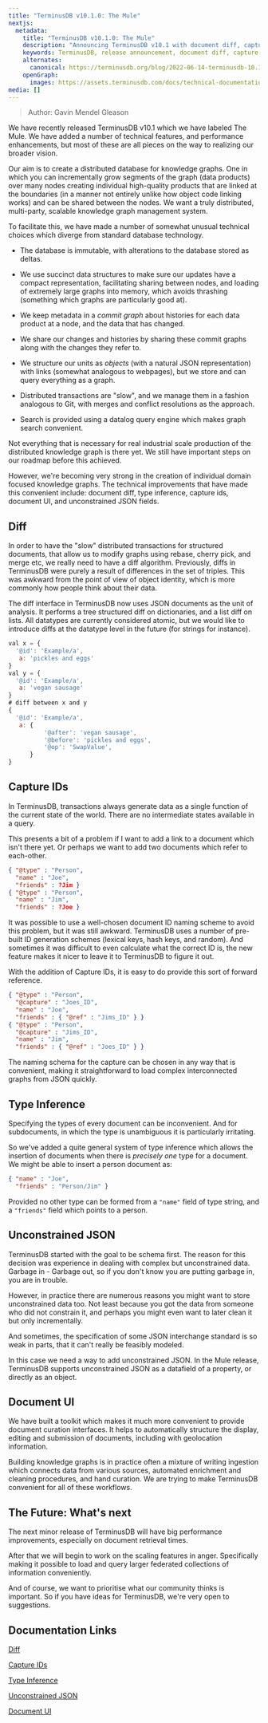```yaml
---
title: "TerminusDB v10.1.0: The Mule"
nextjs:
  metadata:
    title: "TerminusDB v10.1.0: The Mule"
    description: "Announcing TerminusDB v10.1 with document diff, capture IDs, type inference, and unconstrained JSON for building distributed knowledge graphs."
    keywords: TerminusDB, release announcement, document diff, capture IDs, type inference, knowledge graph, distributed database
    alternates:
      canonical: https://terminusdb.org/blog/2022-06-14-terminusdb-10.1.0-the-mule/
    openGraph:
      images: https://assets.terminusdb.com/docs/technical-documentation-terminuscms-og.png
media: []
---
```


> Author: Gavin Mendel Gleason

We have recently released TerminusDB v10.1 which we have labeled The
Mule. We have added a number of technical features, and performance
enhancements, but most of these are all pieces on the way to realizing
our broader vision.

Our aim is to create a distributed database for knowledge graphs. One
in which you can incrementally grow segments of the graph (data
products) over many nodes creating individual high-quality products
that are linked at the boundaries (in a manner not entirely unlike how
object code linking works) and can be shared between the nodes. We
want a truly distributed, multi-party, scalable knowledge graph
management system.

To facilitate this, we have made a number of somewhat unusual
technical choices which diverge from standard database technology.

* The database is immutable, with alterations to the database stored
  as deltas.

* We use succinct data structures to make sure our updates have
  a compact representation, facilitating sharing between nodes, and
  loading of extremely large graphs into memory, which avoids
  thrashing (something which graphs are particularly good at).

* We keep metadata in a *commit graph* about histories for each data
  product at a node, and the data that has changed.

* We share our changes and histories by sharing these commit graphs
  along with the changes they refer to.

* We structure our units as *objects* (with a natural JSON
  representation) with links (somewhat analogous to webpages), but we
  store and can query everything as a graph.

* Distributed transactions are "slow", and we manage them in a fashion
  analogous to Git, with merges and conflict resolutions as the approach.

* Search is provided using a datalog query engine which makes graph
  search convenient.

Not everything that is necessary for real industrial scale production
of the distributed knowledge graph is there yet. We still have
important steps on our roadmap before this achieved.

However, we're becoming very strong in the creation of
individual domain focused knowledge graphs. The technical improvements
that have made this convenient include: document diff, type
inference, capture ids, document UI, and unconstrained JSON fields.

## Diff

In order to have the "slow" distributed transactions for structured documents,
that allow us to modify graphs using rebase, cherry pick, and merge etc, we really need to have a diff
algorithm. Previously, diffs in TerminusDB were purely a result of
differences in the set of triples. This was awkward from the point of
view of object identity, which is more commonly how people think about
their data.

The diff interface in TerminusDB now uses JSON documents as
the unit of analysis. It performs a tree structured diff on
dictionaries, and a list diff on lists. All datatypes are currently
considered atomic, but we would like to introduce diffs at the
datatype level in the future (for strings for instance).

```javascript
val x = {
  '@id': 'Example/a',
   a: 'pickles and eggs'
}
val y = {
  '@id': 'Example/a',
   a: 'vegan sausage'
}
# diff between x and y
{
  '@id': 'Example/a',
   a: {
          '@after': 'vegan sausage',
          '@before': 'pickles and eggs',
          '@op': 'SwapValue',
      }
}
```

## Capture IDs

In TerminusDB, transactions always generate data as a single function
of the current state of the world. There are no intermediate states
available in a query.

This presents a bit of a problem if I want to add a link to a document
which isn't there yet. Or perhaps we want to add two documents which
refer to each-other.

```json
{ "@type" : "Person",
  "name" : "Joe",
  "friends" : ?Jim }
{ "@type" : "Person",
  "name" : "Jim",
  "friends" : ?Joe }
```

It was possible to use a well-chosen document ID naming scheme to avoid
this problem, but it was still awkward. TerminusDB uses a number of
pre-built ID generation schemes (lexical keys, hash keys, and
random). And sometimes it was difficult to even calculate what the
correct ID is, the new feature makes it nicer to leave it to TerminusDB to figure it out.

With the addition of Capture IDs, it is easy to do provide this sort of forward reference.

```json
{ "@type" : "Person",
  "@capture" : "Joes_ID",
  "name" : "Joe",
  "friends" : { "@ref" : "Jims_ID" } }
{ "@type" : "Person",
  "@capture" : "Jims_ID",
  "name" : "Jim",
  "friends" : { "@ref" : "Joes_ID" } }
```

The naming schema for the capture can be chosen in any way that is
convenient, making it straightforward to load complex interconnected
graphs from JSON quickly.

## Type Inference

Specifying the types of every document can be inconvenient. And for
subdocuments, in which the type is unambiguous it is particularly
irritating.

So we've added a quite general system of type inference which allows
the insertion of documents when there is *precisely one* type for a
document. We might be able to insert a person document as:

```json
{ "name" : "Joe",
  "friends" : "Person/Jim" }
```

Provided no other type can be formed from a `"name"` field of type
string, and a `"friends"` field which points to a person.

## Unconstrained JSON

TerminusDB started with the goal to be schema first. The reason for this
decision was experience in dealing with complex but unconstrained
data. Garbage in - Garbage out, so if you don't know you are putting
garbage in, you are in trouble.

However, in practice there are numerous reasons you might want to
store unconstrained data too. Not least because you got the data from
someone who did not constrain it, and perhaps you might even want to
later clean it but only incrementally.

And sometimes, the specification of some JSON interchange standard is
so weak in parts, that it can't really be feasibly modeled.

In this case we need a way to add unconstrained JSON. In the Mule
release, TerminusDB supports unconstrained JSON as a datafield of a
property, or directly as an object.

## Document UI

We have built a toolkit which makes it much more convenient to provide
document curation interfaces. It helps to automatically structure the
display, editing and submission of documents, including with
geolocation information.

Building knowledge graphs is in practice often a mixture of writing
ingestion which connects data from various sources, automated
enrichment and cleaning procedures, and hand curation. We are trying
to make TerminusDB convenient for all of these workflows.

## The Future: What's next

The next minor release of TerminusDB will have big performance
improvements, especially on document retrieval times.

After that we will begin to work on the scaling features in
anger. Specifically making it possible to load and query larger
federated collections of information conveniently.

And of course, we want to prioritise what our community thinks is
important. So if you have ideas for TerminusDB, we're very open to
suggestions.

## Documentation Links

[Diff](https://terminusdb.com/docs/index/json-diff-and-patch)

[Capture IDs](https://terminusdb.com/docs/index/terminusx-db/reference-guides/document-interface?swcfpc=1#capturing-ids-while-inserting-or-replacing-documents)

[Type Inference](https://terminusdb.com/docs/index/terminusx-db/reference-guides/schema?swcfpc=1#inference)

[Unconstrained JSON](https://terminusdb.com/docs/index/terminusx-db/reference-guides/schema?swcfpc=1#json-type)

[Document UI](https://terminusdb.com/docs/index/terminusx-db/how-to-guides/generate-document-user-interfaces/get-started-with-the-documents-user-interface)
